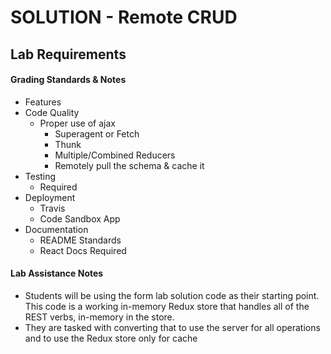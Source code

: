 # SOLUTION - Remote CRUD

## Lab Requirements

#### Grading Standards & Notes
  * Features
  * Code Quality
    * Proper use of ajax
      * Superagent or Fetch
      * Thunk
      * Multiple/Combined Reducers
      * Remotely pull the schema & cache it
  * Testing
    * Required
  * Deployment
    * Travis 
    * Code Sandbox App
  * Documentation
    * README Standards
    * React Docs Required

#### Lab Assistance Notes

* Students will be using the form lab solution code as their starting point.  This code is a working in-memory Redux store that handles all of the REST verbs, in-memory in the store.
* They are tasked with converting that to use the server for all operations and to use the Redux store only for cache
